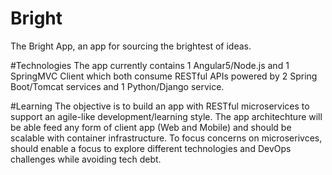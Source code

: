 # Bright
The Bright App, an app for sourcing the brightest of ideas. 

#Technologies
The app currently contains 1 Angular5/Node.js and 1 SpringMVC Client which both consume RESTful APIs powered by 2 Spring Boot/Tomcat services and 1 Python/Django service. 

#Learning
The objective is to build an app with RESTful microservices to support an agile-like development/learning style. 
The app architechture will be able feed any form of client app (Web and Mobile) and should be scalable with container infrastructure.
To focus concerns on microserivces, should enable a focus to explore different technologies and DevOps challenges while avoiding tech debt.
